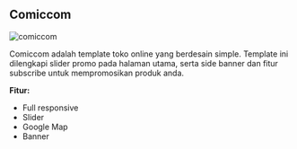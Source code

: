 Comiccom
------------

![comiccom](http://jarvis-store.com/themes/master-tema/comiccom/comiccom-preview.jpg)

Comiccom adalah template toko online yang berdesain simple. Template ini dilengkapi slider promo pada halaman utama, serta side banner dan fitur subscribe untuk mempromosikan produk anda.

**Fitur:**
 - Full responsive 
 - Slider 
 - Google Map 
 - Banner

